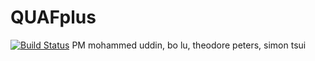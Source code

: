 # QUAFplus
[![Build Status](https://travis-ci.com/Trollicorn/QUAFplus.svg?branch=master)](https://travis-ci.com/Trollicorn/QUAFplus)
PM mohammed uddin, bo lu, theodore peters, simon tsui
